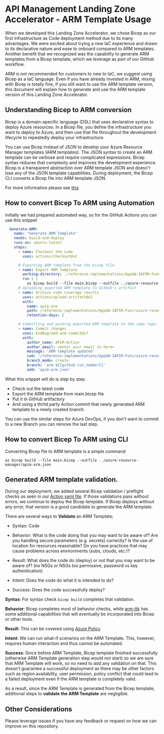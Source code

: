 # API Management Landing Zone Accelerator - ARM Template Usage

When we developed this Landing Zone Accelerator, we chose Bicep as our first Infrastructure as Code deployment method due to its many advantages. We were excited about trying a new IaC experience and drawn to its declarative nature and ease to onboard compared to ARM templates. Another benefit that we recognized was the capability to generate ARM templates from a Bicep template, which we leverage as part of our GitHub workflow. 

ARM is not recommended for customers to new to IaC, we suggest using Bicep as a IaC language. Even if you have already invested in ARM, mixing with Bicep is totally fine, if you still want to use the ARM template version, this document will explain how to generate and use the ARM template version of this Landing Zone Accelerator.

## Understanding Bicep to ARM conversion
Bicep is a domain-specific language (DSL) that uses declarative syntax to deploy Azure resources. In a Bicep file, you define the infrastructure you want to deploy to Azure, and then use that file throughout the development lifecycle to repeatedly deploy your infrastructure.

You can use Bicep instead of JSON to develop your Azure Resource Manager templates (ARM templates). The JSON syntax to create an ARM template can be verbose and require complicated expressions. Bicep syntax reduces that complexity and improves the development experience. Bicep is a transparent abstraction over ARM template JSON and doesn't lose any of the JSON template capabilities. During deployment, the Bicep CLI converts a Bicep file into ARM template JSON.

For more information please see [this](https://docs.microsoft.com/en-us/azure/azure-resource-manager/bicep/)

## How to convert Bicep To ARM using Automation
Initially we had prepared automated way, so for the GitHub Actions you can use this snippet

```yaml
  Generate-ARM:
    name: "Generate ARM Template"
    needs: build-and-deploy
    runs-on: ubuntu-latest
    steps:
      - name: Checkout the code
        uses: actions/checkout@v2

      # Exporting ARM template from the bicep file
      - name: Export ARM template
        working-directory: ./reference-implementations/AppGW-IAPIM-Func/bicep
        run : |
          az bicep build --file main.bicep --outfile ../azure-resource-manager/apim-arm.json
      # Uploading exported ARM template to GitHub's artifact 
      - name: Archive code coverage results
        uses: actions/upload-artifact@v2
        with:
          name: apim-arm
          path: /reference-implementations/AppGW-IAPIM-Func/azure-resource-manager/apim-arm.json
          retention-days: 2

      # Committing and pushing exported ARM template to the same repo.
      - name: Commit changes
        uses: EndBug/add-and-commit@v7
        with:
          author_name: APIM-Action
          author_email: <enter your email in here>
          message: 'ARM template updated'
          cwd: '/reference-implementations/AppGW-IAPIM-Func/azure-resource-manager/'
          branch_mode: create
          branch: 'arm-${{github.run_number}}'
          add: 'apim-arm.json' 
```

What this snippet will do is step by step
- Check out the latest code
- Export the ARM template from main.bicep file
- Put it in GitHub artifactory
- And using a thirtd party Action commit that newly generated ARM template to a newly created branch.

You can use the similar steps for Azure DevOps, if you don't want to commit to a new Branch you can remove the last step.

## How to convert Bicep To ARM using CLI 
Converting Bicep file to ARM template is a simple command

```console
az bicep build --file main.bicep --outfile ../azure-resource-manager/apim-arm.json
```

## Generated ARM template validation.

During our deployment, we added several Bicep validation / preflight checks as seen in our [Action yaml file](/.github/workflows/es-apim.yml). If those validations pass without errors, we continue to deploy the Bicep template. If Bicep deploys without any error, that version is a good candidate to generate the ARM template.

There are several ways to **Validate** an ARM Template;

- Syntax: Code

- Behavior: What is the code doing that you may want to be aware of? Are you handling secure parameters (e.g. secrets) correctly? Is the use of location for resources reasonable? Do you have practices that may cause problems across environments (subs, clouds, etc.)?

- Result: What does the code do (deploy) or not that you may want to be aware of? (no NSGs or NSGs too permissive, password vs key authentication)

- Intent: Does the code do what it is intended to do?

- Success: Does the code successfully deploy?

**Syntax**: For syntax check ```bicep build``` completes that validation.

**Behavior**: Bicep completes most of behavior checks, while [arm-ttk](https://docs.microsoft.com/en-us/azure/azure-resource-manager/templates/test-toolkit) has some additional capabilities that will eventually be incorporated into Bicep or other tools. 

**Result**: This can be covered using [Azure Policy](https://docs.microsoft.com/en-us/azure/governance/policy/overview). 

**Intent**: We can run what-if scenarios on the ARM Template. This, however, requires human interaction and thus cannot be automated. 

**Success**: Since before ARM Template, Bicep template finished successfully (otherwise ARM Template generation step would not start) so we are sure that ARM Template will work, so no need to add any validation on that. This doesn't guarantee a successful deployment as there may be other factors such as region availability, user permission, policy conflict that could lead to a failed deployment even if the ARM template is completely valid. 

As a result, since the ARM Template is generated from the Bicep template, additional steps to **validate the ARM Template** are negligible.

## Other Considerations
Please leverage issues if you have any feedback or request on how we can improve on this repository.
